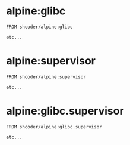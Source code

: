 # alpine:glibc

```
FROM shcoder/alpine:glibc

etc...
```

# alpine:supervisor

```
FROM shcoder/alpine:supervisor

etc...
```

# alpine:glibc.supervisor

```
FROM shcoder/alpine:glibc.supervisor

etc...
```